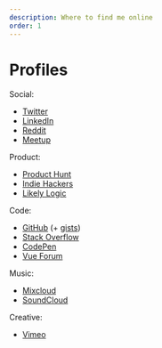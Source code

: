 ```yaml
---
description: Where to find me online
order: 1
---
```


# Profiles

Social:

- [Twitter](http://twitter.com/dave_stewart)
- [LinkedIn](http://linkedin.com/in/davestewartuk)
- [Reddit](https://www.reddit.com/user/dave__stewart)
- [Meetup](http://www.meetup.com/members/5200599/)

Product:

- [Product Hunt](https://www.producthunt.com/@dave_stewart)
- [Indie Hackers](https://www.indiehackers.com/likelylogic)
- [Likely Logic](http://likelylogic.com/)

Code:

- [GitHub](http://github.com/davestewart/) (+ [gists](http://gist.github.com/davestewart))
- [Stack Overflow](http://stackoverflow.com/users/1715497/davestewart)
- [CodePen](http://codepen.io/davestewart/)
- [Vue Forum](http://forum.vuejs.org/u/davestewart/)

Music:

- [Mixcloud](http://www.mixcloud.com/davestewart/)
- [SoundCloud](https://soundcloud.com/davestewart/likes)

Creative:

- [Vimeo](http://vimeo.com/davestewartuk)
